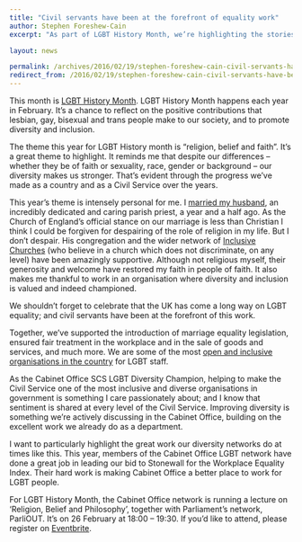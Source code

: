 ```yaml
---
title: "Civil servants have been at the forefront of equality work"
author: Stephen Foreshew-Cain
excerpt: "As part of LGBT History Month, we’re highlighting the stories of LGB* civil servants. Stephen Foreshew-Cain is the Executive Director of the Government Digital Service - part of the Cabinet Office. He writes about how the Civil Service has a lot to be proud of on LGBT diversity."

layout: news

permalink: /archives/2016/02/19/stephen-foreshew-cain-civil-servants-have-been-at-the-forefront-of-equality-work/
redirect_from: /2016/02/19/stephen-foreshew-cain-civil-servants-have-been-at-the-forefront-of-equality-work/
---
```


This month is <a href="http://www.lgbthistorymonth.org.uk/">LGBT History Month</a>. LGBT History Month happens each year in February. It’s a chance to reflect on the positive contributions that lesbian, gay, bisexual and trans people make to our society, and to promote diversity and inclusion.

The theme this year for LGBT History month is “religion, belief and faith”. It’s a great theme to highlight. It reminds me that despite our differences – whether they be of faith or sexuality, race, gender or background – our diversity makes us stronger. That’s evident through the progress we’ve made as a country and as a Civil Service over the years.

This year’s theme is intensely personal for me. I <a href="http://www.theguardian.com/commentisfree/video/2014/jul/11/vicar-wedding-same-sex-marriage-rev-andrew-cain">married my husband</a>, an incredibly dedicated and caring parish priest, a year and a half ago. As the Church of England’s official stance on our marriage is less than Christian I think I could be forgiven for despairing of the role of religion in my life. But I don’t despair. His congregation and the wider network of <a href="http://inclusive-church.org.uk/">Inclusive Churches</a> (who believe in a church which does not discriminate, on any level) have been amazingly supportive. Although not religious myself, their generosity and welcome have restored my faith in people of faith. It also makes me thankful to work in an organisation where diversity and inclusion is valued and indeed championed.

We shouldn’t forget to celebrate that the UK has come a long way on LGBT equality; and civil servants have been at the forefront of this work.

Together, we’ve supported the introduction of marriage equality legislation, ensured fair treatment in the workplace and in the sale of goods and services, and much more. We are some of the most <a href="https://civilservice.blog.gov.uk/2016/01/21/civil-service-among-the-best/">open and inclusive organisations in the country</a> for LGBT staff.

As the Cabinet Office SCS LGBT Diversity Champion, helping to make the Civil Service one of the most inclusive and diverse organisations in government is something I care passionately about; and I know that sentiment is shared at every level of the Civil Service. Improving diversity is something we’re actively discussing in the Cabinet Office, building on the excellent work we already do as a department.

I want to particularly highlight the great work our diversity networks do at times like this. This year, members of the Cabinet Office LGBT network have done a great job in leading our bid to Stonewall for the Workplace Equality Index. Their hard work is making Cabinet Office a better place to work for LGBT people.

For LGBT History Month, the Cabinet Office network is running a lecture on ‘Religion, Belief and Philosophy’, together with Parliament’s network, ParliOUT. It’s on 26 February at 18:00 – 19:30. If you’d like to attend, please register on <a href="https://www.eventbrite.co.uk/e/lgbt-history-month-talk-religion-belief-and-philosophy-tickets-20913920098">Eventbrite</a>.